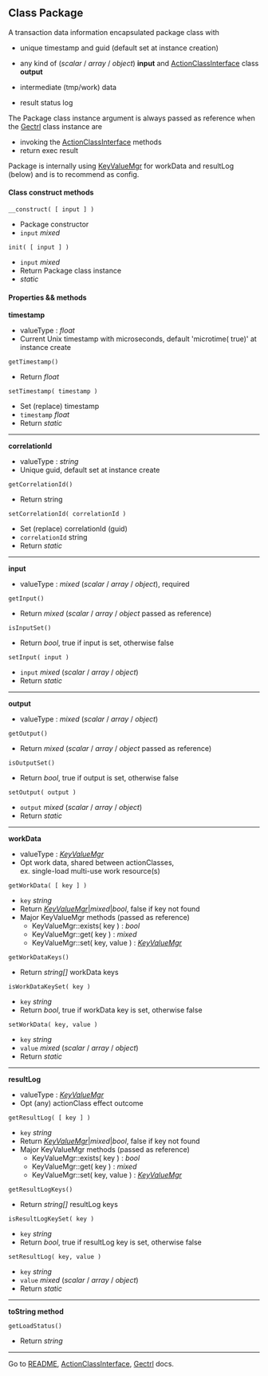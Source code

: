 [comment]: # (This file is part of Gectrl, PHP Genereric controller. Copyright 2021 Kjell-Inge Gustafsson, kigkonsult, All rights reserved, licence LGPLv3)

## Class Package


A transaction data information encapsulated package class with

* unique timestamp and guid (default set at instance creation)

  
* any kind of (_scalar_ / _array_ / _object_) __input__ and [ActionClassInterface] class __output__

  
* intermediate (tmp/work) data

  
* result status log

The Package class instance argument is always passed as reference when the [Gectrl] class instance are
* invoking the [ActionClassInterface] methods
* return exec result  

Package is internally using [KeyValueMgr] for workData and resultLog (below) and is to recommend as config. 


#### Class construct methods

```
__construct( [ input ] )
```
* Package constructor
* ```input``` _mixed_ 


```
init( [ input ] )
```
* ```input``` _mixed_
* Return Package class instance
* _static_
  

#### Properties && methods

**timestamp**

* valueType : _float_
* Current Unix timestamp with microseconds, default 'microtime( true)' at instance create

```
getTimestamp()
```
* Return _float_

```
setTimestamp( timestamp )
```
* Set (replace) timestamp
* ```timestamp``` _float_
* Return _static_

___

**correlationId**

* valueType : _string_
* Unique guid, default set at instance create

```
getCorrelationId()
```
* Return string


```
setCorrelationId( correlationId )
```
* Set (replace) correlationId (guid)
* ```correlationId``` string
* Return _static_

___

**input**
* valueType : _mixed_ (_scalar_ / _array_ / _object_), required

```
getInput()
```
* Return _mixed_ (_scalar_ / _array_ / _object_ passed as reference)

```
isInputSet()
```
* Return _bool_, true if input is set, otherwise false

```
setInput( input )
```
* ```input``` _mixed_ (_scalar_ / _array_ / _object_)
* Return _static_

___

**output**
* valueType : _mixed_ (_scalar_ / _array_ / _object_)

```
getOutput()
```
* Return _mixed_ (_scalar_ / _array_ / _object_ passed as reference)

```
isOutputSet()
```
* Return _bool_, true if output is set, otherwise false

```
setOutput( output )
```
* ```output``` _mixed_  (_scalar_ / _array_ / _object_)
* Return _static_

___

**workData**
* valueType : _[KeyValueMgr]_
* Opt work data, shared between actionClasses,<br>
  ex. single-load multi-use work resource(s)

```
getWorkData( [ key ] )
```
* ```key``` _string_
* Return _[KeyValueMgr]_|_mixed_|_bool_, false if key not found
* Major KeyValueMgr methods  (passed as reference)
  * KeyValueMgr::exists( key ) : _bool_
  * KeyValueMgr::get( key ) : _mixed_
  * KeyValueMgr::set( key, value ) : _[KeyValueMgr]_

```
getWorkDataKeys()
```
* Return _string[]_ workData keys

```
isWorkDataKeySet( key )
```
* ```key``` _string_
* Return _bool_, true if workData key is set, otherwise false

```
setWorkData( key, value )
```
* ```key``` _string_
* ```value``` _mixed_  (_scalar_ / _array_ / _object_)
* Return _static_

___

**resultLog**
* valueType : _[KeyValueMgr]_
* Opt (any) actionClass effect outcome

```
getResultLog( [ key ] )
```
* ```key``` _string_
* Return _[KeyValueMgr]_|_mixed_|_bool_, false if key not found
* Major KeyValueMgr methods  (passed as reference)
  * KeyValueMgr::exists( key ) : _bool_
  * KeyValueMgr::get( key ) : _mixed_
  * KeyValueMgr::set( key, value ) : _[KeyValueMgr]_

```
getResultLogKeys()
```
* Return _string[]_ resultLog keys


```
isResultLogKeySet( key )
```
* ```key``` _string_
* Return _bool_, true if resultLog key is set, otherwise false


```
setResultLog( key, value )
```
* ```key``` _string_
* ```value``` _mixed_ (_scalar_ / _array_ / _object_)
* Return _static_

---

**toString method**
```
getLoadStatus()
```
* Return _string_

---
Go to [README], [ActionClassInterface], [Gectrl] docs.

[ActionClassInterface]:ActionClassInterface.md
[Gectrl]:Gectrl.md
[KeyValueMgr]:https://github.com/iCalcreator/KeyValueMgr
[README]:../README.md
